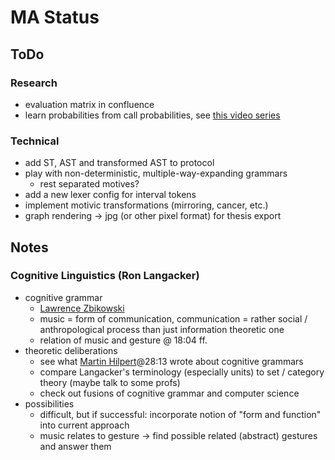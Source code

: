 # MA Status

## ToDo
### Research
- evaluation matrix in confluence
- learn probabilities from call probabilities, see [this video series](https://youtu.be/2hLBHSKbS44)
### Technical
- add ST, AST and transformed AST to protocol
- play with non-deterministic, multiple-way-expanding grammars
  - rest separated motives?
- add a new lexer config for interval tokens
- implement motivic transformations (mirroring, cancer, etc.)
- graph rendering -> jpg (or other pixel format) for thesis export

## Notes
### Cognitive Linguistics (Ron Langacker)
- cognitive grammar 
  - [Lawrence Zbikowski](https://www.youtube.com/watch?v=C2XKzCQ_Uj4)
  - music = form of communication, communication = rather social / anthropological process than just information theoretic one
  - relation of music and gesture @ 18:04 ff.
- theoretic deliberations
  - see what [Martin Hilpert](https://www.youtube.com/watch?v=dDfX3971Z_A)@28:13 wrote about cognitive grammars
  - compare Langacker's terminology (especially units) to set / category theory (maybe talk to some profs)
  - check out fusions of cognitive grammar and computer science
- possibilities
  - difficult, but if successful: incorporate notion of "form and function" into current approach
  - music relates to gesture -> find possible related (abstract) gestures and answer them